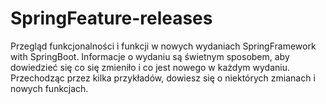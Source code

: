 # SpringFeature-releases
Przegląd funkcjonalności i funkcji w nowych wydaniach SpringFramework with SpringBoot. Informacje o wydaniu są świetnym sposobem, aby dowiedzieć się co się zmieniło i co jest nowego w każdym wydaniu. Przechodząc przez kilka przykładów, dowiesz się o niektórych zmianach i nowych funkcjach.
